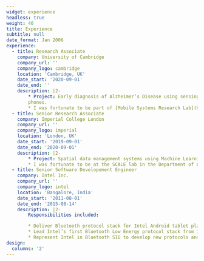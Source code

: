 ```yaml
---
widget: experience
headless: true
weight: 40
title: Experience
subtitle: null
date_format: Jan 2006
experience:
  - title: Research Associate
    company: University of Cambridge
    company_url: ''
    company_logo: cambridge
    location: 'Cambridge, UK'
    date_start: '2020-09-01'
    date_end: ''
    description: |2-
        * Project: Early diagnosis of Alzheimer’s Disease using sensing data from mobile
        phones. 
        * I was fortunate to be part of [Mobile Systems Research Lab](https://mobile-systems.cl.cam.ac.uk/index.html) at the Department of Computer Science and Technology, University of Cambridge under [Prof. Cecilia Mascolo](https://www.cl.cam.ac.uk/~cm542/)
  - title: Senior Research Associate
    company: Imperial College London
    company_url: ''
    company_logo: imperial
    location: 'London, UK'
    date_start: '2019-09-01'
    date_end: '2020-09-01'
    description: |2-
        * Project: Spatial data management systems using Machine Learning
        * I was fortunate to be at the SCALE lab in the Department of Computing, Imperial College London under [Dr Thomas Heinis](http://wp.doc.ic.ac.uk/theinis/)
  - title: Senior Software Developement Engineer
    company: Intel Inc.
    company_url: ''
    company_logo: intel
    location: 'Bangalore, India'
    date_start: '2011-08-01'
    date_end: '2015-08-14'
    description: |2-
        Responsibilities included:

        * Deliver Bluetooth protocol stack for Intel Android tablet platforms
        * Lead Intel’s first Bluetooth Low Energy protocol stack from ideation to productization
        * Represent Intel in Bluetooth SIG to develop new protocols and to test interoperability across industries
design:
  columns: '2'
---
```

